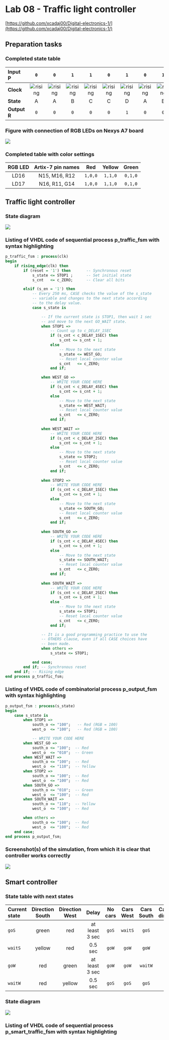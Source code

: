 # Lab 08 - Traffic light controller

[https://github.com/xcadaj00/Digital-electronics-1/](https://github.com/xcadaj00/Digital-electronics-1/)

## Preparation tasks

### Completed state table

| **Input P** | `0` | `0` | `1` | `1` | `0` | `1` | `0` | `1` | `1` | `1` | `1` | `0` | `0` | `1` | `1` | `1` |
| :-- | :-: | :-: | :-: | :-: | :-: | :-: | :-: | :-: | :-: | :-: | :-: | :-: | :-: | :-: | :-: | :-: |
| **Clock** | ![rising](images/eq_uparrow.png) | ![rising](images/eq_uparrow.png) | ![rising](images/eq_uparrow.png) | ![rising](images/eq_uparrow.png) | ![rising](images/eq_uparrow.png) | ![rising](images/eq_uparrow.png) | ![rising](images/eq_uparrow.png) | ![rising](images/eq_uparrow.png) | ![rising](images/eq_uparrow.png) | ![rising](images/eq_uparrow.png) | ![rising](images/eq_uparrow.png) | ![rising](images/eq_uparrow.png) | ![rising](images/eq_uparrow.png) | ![rising](images/eq_uparrow.png) | ![rising](images/eq_uparrow.png) | ![rising](images/eq_uparrow.png) |
| **State** | A | A | B | C | C | D | A | B | C | D | B | B | B | C | D | B |
| **Output R** | `0` | `0` | `0` | `0` | `0` | `1` | `0` | `0` | `0` | `1` | `0` | `0` | `0` | `0` | `1` | `0` |

### Figure with connection of RGB LEDs on Nexys A7 board

![](images/figure_rgb.png)

### Completed table with color settings

| **RGB LED** | **Artix-7 pin names** | **Red** | **Yellow** | **Green** |
| :-: | :-: | :-: | :-: | :-: |
| LD16 | N15, M16, R12 | `1,0,0` | `1,1,0` | `0,1,0` |
| LD17 | N16, R11, G14 | `1,0,0` | `1,1,0` | `0,1,0` |

## Traffic light controller

### State diagram

![](images/state_diag_traffic.png)

### Listing of VHDL code of sequential process p_traffic_fsm with syntax highlighting

```vhdl
p_traffic_fsm : process(clk)
begin
	if rising_edge(clk) then
		if (reset = '1') then       -- Synchronous reset
			s_state <= STOP1 ;      -- Set initial state
			s_cnt   <= c_ZERO;      -- Clear all bits

		elsif (s_en = '1') then
			-- Every 250 ms, CASE checks the value of the s_state 
			-- variable and changes to the next state according 
			-- to the delay value.
			case s_state is

				-- If the current state is STOP1, then wait 1 sec
				-- and move to the next GO_WAIT state.
				when STOP1 =>
					-- Count up to c_DELAY_1SEC
					if (s_cnt < c_DELAY_1SEC) then
						s_cnt <= s_cnt + 1;
					else
						-- Move to the next state
						s_state <= WEST_GO;
						-- Reset local counter value
						s_cnt   <= c_ZERO;
					end if;

				when WEST_GO =>
					-- WRITE YOUR CODE HERE
					if (s_cnt < c_DELAY_4SEC) then
						s_cnt <= s_cnt + 1;
					else
						-- Move to the next state
						s_state <= WEST_WAIT;
						-- Reset local counter value
						s_cnt   <= c_ZERO;
					end if;
				
				when WEST_WAIT =>
					-- WRITE YOUR CODE HERE
					if (s_cnt < c_DELAY_2SEC) then
						s_cnt <= s_cnt + 1;
					else
						-- Move to the next state
						s_state <= STOP2;
						-- Reset local counter value
						s_cnt   <= c_ZERO;
					end if;
					
				when STOP2 =>
					-- WRITE YOUR CODE HERE
					if (s_cnt < c_DELAY_1SEC) then
						s_cnt <= s_cnt + 1;
					else
						-- Move to the next state
						s_state <= SOUTH_GO;
						-- Reset local counter value
						s_cnt   <= c_ZERO;
					end if;
					
				when SOUTH_GO =>
					-- WRITE YOUR CODE HERE
					if (s_cnt < c_DELAY_4SEC) then
						s_cnt <= s_cnt + 1;
					else
						-- Move to the next state
						s_state <= SOUTH_WAIT;
						-- Reset local counter value
						s_cnt   <= c_ZERO;
					end if;
					
				when SOUTH_WAIT =>
					-- WRITE YOUR CODE HERE
					if (s_cnt < c_DELAY_2SEC) then
						s_cnt <= s_cnt + 1;
					else
						-- Move to the next state
						s_state <= STOP1;
						-- Reset local counter value
						s_cnt   <= c_ZERO;
					end if;

				-- It is a good programming practice to use the 
				-- OTHERS clause, even if all CASE choices have 
				-- been made. 
				when others =>
					s_state <= STOP1;

			end case;
		end if; -- Synchronous reset
	end if; -- Rising edge
end process p_traffic_fsm;
```

### Listing of VHDL code of combinatorial process p_output_fsm with syntax highlighting

```vhdl
p_output_fsm : process(s_state)
begin
	case s_state is
		when STOP1 =>
			south_o <= "100";   -- Red (RGB = 100)
			west_o  <= "100";   -- Red (RGB = 100)

			-- WRITE YOUR CODE HERE
		when WEST_GO =>
			south_o <= "100";  -- Red
			west_o  <= "010";  -- Green
		when WEST_WAIT =>
			south_o <= "100";  -- Red
			west_o  <= "110";  -- Yellow
		when STOP2 =>
			south_o <= "100";  -- Red
			west_o  <= "100";  -- Red
		when SOUTH_GO =>
			south_o <= "010";  -- Green
			west_o  <= "100";  -- Red
		when SOUTH_WAIT =>
			south_o <= "110";  -- Yellow
			west_o  <= "100";  -- Red

		when others =>
			south_o <= "100";  -- Red
			west_o  <= "100";  -- Red
	end case;
end process p_output_fsm;
```

### Screenshot(s) of the simulation, from which it is clear that controller works correctly

![](images/sim1.png)

## Smart controller

### State table with next states

| **Current state** | **Direction South** | **Direction West** | **Delay** | **No cars** | **Cars West** | **Cars South** | **Cars both directions** |
| :-- | :-: | :-: | :-: | :-: | :-: | :-: | :-: |
| `goS`   | green  | red    | at least 3 sec | `goS` | `waitS` | `goS` | `waitS` |
| `waitS` | yellow | red    | 0.5 sec        | `goW` | `goW` | `goW` | `goW` |
| `goW`   | red    | green  | at least 3 sec | `goW` | `goW` | `waitW` | `waitW` |
| `waitW` | red    | yellow | 0.5 sec        | `goS` | `goS` | `goS` | `goS` |

### State diagram

![](images/state_diagram_smart_traffic.png)

### Listing of VHDL code of sequential process p_smart_traffic_fsm with syntax highlighting







